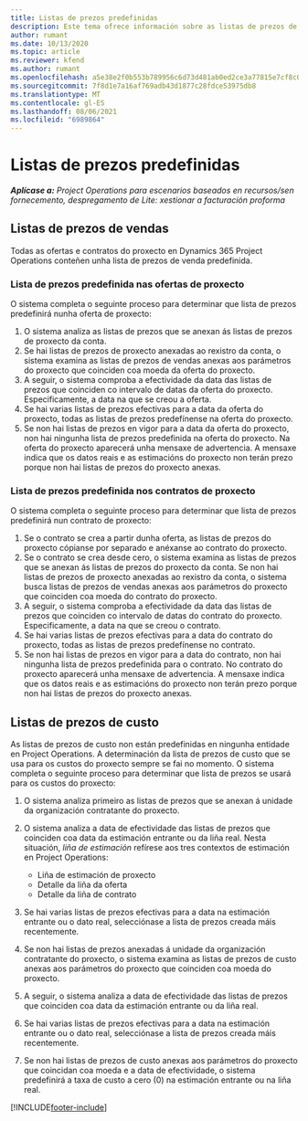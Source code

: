 ```yaml
---
title: Listas de prezos predefinidas
description: Este tema ofrece información sobre as listas de prezos de custo de vendas predefinidas en Project Operations.
author: rumant
ms.date: 10/13/2020
ms.topic: article
ms.reviewer: kfend
ms.author: rumant
ms.openlocfilehash: a5e38e2f0b553b789956c6d73d481ab0ed2ce3a77815e7cf8c058a0b4666c558
ms.sourcegitcommit: 7f8d1e7a16af769adb43d1877c28fdce53975db8
ms.translationtype: MT
ms.contentlocale: gl-ES
ms.lasthandoff: 08/06/2021
ms.locfileid: "6989864"
---
```

# <a name="default-price-lists"></a>Listas de prezos predefinidas

_**Aplícase a:** Project Operations para escenarios baseados en recursos/sen fornecemento, despregamento de Lite: xestionar a facturación proforma_

## <a name="sales-price-lists"></a>Listas de prezos de vendas

Todas as ofertas e contratos do proxecto en Dynamics 365 Project Operations conteñen unha lista de prezos de venda predefinida. 

### <a name="price-list-default-on-project-quotes"></a>Lista de prezos predefinida nas ofertas de proxecto
O sistema completa o seguinte proceso para determinar que lista de prezos predefinirá nunha oferta de proxecto:

1. O sistema analiza as listas de prezos que se anexan ás listas de prezos de proxecto da conta. 
2. Se hai listas de prezos de proxecto anexadas ao rexistro da conta, o sistema examina as listas de prezos de vendas anexas aos parámetros do proxecto que coinciden coa moeda da oferta do proxecto.
3. A seguir, o sistema comproba a efectividade da data das listas de prezos que coinciden co intervalo de datas da oferta do proxecto. Especificamente, a data na que se creou a oferta.
4. Se hai varias listas de prezos efectivas para a data da oferta do proxecto, todas as listas de prezos predefínense na oferta do proxecto.
5. Se non hai listas de prezos en vigor para a data da oferta do proxecto, non hai ningunha lista de prezos predefinida na oferta do proxecto. Na oferta do proxecto aparecerá unha mensaxe de advertencia. A mensaxe indica que os datos reais e as estimacións do proxecto non terán prezo porque non hai listas de prezos do proxecto anexas.

### <a name="price-list-default-on-project-contracts"></a>Lista de prezos predefinida nos contratos de proxecto 
O sistema completa o seguinte proceso para determinar que lista de prezos predefinirá nun contrato de proxecto:

1. Se o contrato se crea a partir dunha oferta, as listas de prezos do proxecto cópianse por separado e anéxanse ao contrato do proxecto.
2. Se o contrato se crea desde cero, o sistema examina as listas de prezos que se anexan ás listas de prezos do proxecto da conta. Se non hai listas de prezos de proxecto anexadas ao rexistro da conta, o sistema busca listas de prezos de vendas anexas aos parámetros do proxecto que coinciden coa moeda do contrato do proxecto.
4. A seguir, o sistema comproba a efectividade da data das listas de prezos que coinciden co intervalo de datas do contrato do proxecto. Especificamente, a data na que se creou o contrato.
5. Se hai varias listas de prezos efectivas para a data do contrato do proxecto, todas as listas de prezos predefínense no contrato.
6. Se non hai listas de prezos en vigor para a data do contrato, non hai ningunha lista de prezos predefinida para o contrato. No contrato do proxecto aparecerá unha mensaxe de advertencia. A mensaxe indica que os datos reais e as estimacións do proxecto non terán prezo porque non hai listas de prezos do proxecto anexas.

## <a name="cost-price-lists"></a>Listas de prezos de custo

As listas de prezos de custo non están predefinidas en ningunha entidade en Project Operations. A determinación da lista de prezos de custo que se usa para os custos do proxecto sempre se fai no momento. O sistema completa o seguinte proceso para determinar que lista de prezos se usará para os custos do proxecto:

1. O sistema analiza primeiro as listas de prezos que se anexan á unidade da organización contratante do proxecto.
2. O sistema analiza a data de efectividade das listas de prezos que coinciden coa data da estimación entrante ou da liña real. Nesta situación, *liña de estimación* refírese aos tres contextos de estimación en Project Operations:

    - Liña de estimación de proxecto
    - Detalle da liña da oferta
    - Detalle da liña de contrato
  
3. Se hai varias listas de prezos efectivas para a data na estimación entrante ou o dato real, selecciónase a lista de prezos creada máis recentemente.
4. Se non hai listas de prezos anexadas á unidade da organización contratante do proxecto, o sistema examina as listas de prezos de custo anexas aos parámetros do proxecto que coinciden coa moeda do proxecto.
5. A seguir, o sistema analiza a data de efectividade das listas de prezos que coinciden coa data da estimación entrante ou da liña real. 
6. Se hai varias listas de prezos efectivas para a data na estimación entrante ou o dato real, selecciónase a lista de prezos creada máis recentemente.
7. Se non hai listas de prezos de custo anexas aos parámetros do proxecto que coincidan coa moeda e a data de efectividade, o sistema predefinirá a taxa de custo a cero (0) na estimación entrante ou na liña real.


[!INCLUDE[footer-include](../includes/footer-banner.md)]